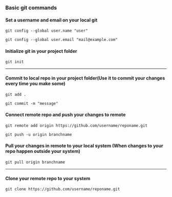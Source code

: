 ### Basic git commands

#### Set a username and email on your local git
```
git config --global user.name "user"

git config --global user.email "mail@example.com"
```

#### Initialize git in your project folder
```
git init
```
<hr>

#### Commit to local repo in your project folder(Use it to commit your changes every time you make some)
```
git add .

git commit -m "message"
```

#### Connect remote repo and push your changes to remote
```
git remote add origin https://github.com/username/reponame.git

git push -u origin branchname
```

#### Pull your changes in remote to your local system (When changes to your repo happen outside your system)
```
git pull origin branchname
```
<hr>

#### Clone your remote repo to your system
```
git clone https://github.com/username/reponame.git
```
